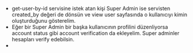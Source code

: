 * get-user-by-id servisine istek atan kişi Super Admin ise servisten created_by değeri de dönsün ve view user sayfasında o kullanıcıyı kimin oluşturduğunu gösterelim.
* Eğer bir Super Admin bir başka kullanıcının profilini düzenliyorsa account status gibi account verification da ekleyelim. Super adminler hesapları verify edebilsin.
* 